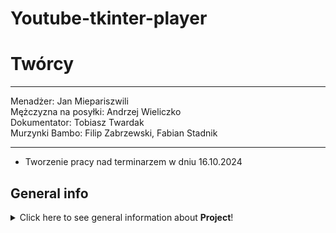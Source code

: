 # Youtube-tkinter-player

# Twórcy
--------------------------------------------------

Menadżer: Jan Miepariszwili<br>
Mężczyzna na posyłki: Andrzej Wieliczko <br>
Dokumentator: Tobiasz Twardak <br>
Murzynki Bambo: Filip Zabrzewski, Fabian Stadnik

---------------------------------------------------

- Tworzenie pracy nad terminarzem w dniu 16.10.2024 

## General info
<details>
<summary>Click here to see general information about <b>Project</b>!</summary>
<b>Lorem ipsum</b>. Lorem ipsumLorem ipsumLorem ipsumLorem ipsumLorem
ipsumLorem ipsumLorem ipsumLorem ipsumLorem ipsumLorem ipsumLorem ipsumLorem
</details>

